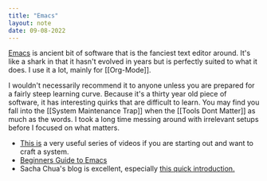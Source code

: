 ```yaml
---
title: "Emacs"
layout: note
date: 09-08-2022
---
```


<a href="https://www.gnu.org/software/emacs/" >Emacs</a> is ancient bit of software that is the fanciest text editor around. It's like a shark in that it hasn't evolved in years but is perfectly suited to what it does. I use it a lot, mainly for [[Org-Mode]].

I wouldn't necessarily recommend it to anyone unless you are prepared for a fairly steep learning curve. Because it's a thirty year old piece of software, it has interesting quirks that are difficult to learn. You may find you fall into the [[System Maintenance Trap]] when the [[Tools Dont Matter]] as much as the words. I took a long time messing around with irrelevant setups before I focused on what matters.

-   <a href="https://youtu.be/74zOY-vgkyw" >This is</a> a very useful series of videos if you are starting out and want to craft a system.
-   <a href="http://www.jesshamrick.com/2012/09/10/absolute-beginners-guide-to-emacs/" >Beginners Guide to Emacs</a>
-   Sacha Chua's blog is excellent, especially <a href="https://sachachua.com/blog/2013/05/how-to-learn-emacs-a-hand-drawn-one-pager-for-beginners/" >this quick introduction.</a>
